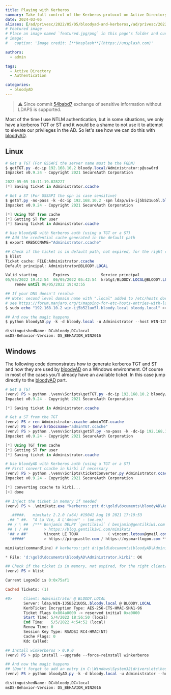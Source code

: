 ```yaml
---
title: Playing with Kerberos
summary: Take full control of the Kerberos protocol on Active Directory using bloodyAD.
date: 2024-03-05
aliases: [/ad/privesc/2022/05/05/bloodyad-and-kerberos,/ad/privesc/2022/05/05/bloodyad-and-kerberos.html]
# Featured image
# Place an image named `featured.jpg/png` in this page's folder and customize its options here.
# image:
#   caption: 'Image credit: [**Unsplash**](https://unsplash.com)'

authors:
  - admin

tags:
  - Active Directory
  - Authentication

categories:
  - bloodyAD
---
```

> ⚠️ Since commit [54babd7](https://github.com/CravateRouge/bloodyAD/commit/54babd733aad477f3099b8e9db50b6436918d858) exchange of sensitive information without LDAPS is supported.

Most of the time I use NTLM authentication, but in some situations, we only have a kerberos TGT or ST and it would be a shame to not use it to attempt to elevate our privileges in the AD. So let's see how we can do this with [bloodyAD](https://github.com/CravateRouge/bloodyAD).

## Linux

```ps1
# Get a TGT (For GSSAPI the server name must be the FQDN)
$ getTGT.py -dc-ip 192.168.10.2 bloody.local/Administrator:p@ssw0rd
Impacket v0.9.24 - Copyright 2021 SecureAuth Corporation

2022-05-05 10:11:19.028227
[*] Saving ticket in Administrator.ccache

# Get a ST (For GSSAPI the spn is case sensitive)
$ getST.py -no-pass -k -dc-ip 192.168.10.2 -spn ldap/win-ij5b521uo5l.bloody.local "BLOODY.LOCAL/Administrator"
Impacket v0.9.24 - Copyright 2021 SecureAuth Corporation

[*] Using TGT from cache
[*] Getting ST for user
[*] Saving ticket in Administrator.ccache

# Use bloodyAD with Kerberos auth (using a TGT or a ST)
## Add the credential cache generated in the default path
$ export KRB5CCNAME="Administrator.ccache"

## Check if the ticket is in default path, not expired, for the right client/server
$ klist
Ticket cache: FILE:Administrator.ccache
Default principal: Administrator@BLOODY.LOCAL

Valid starting       Expires              Service principal
05/05/2022 19:42:54  06/05/2022 05:42:54  krbtgt/BLOODY.LOCAL@BLOODY.LOCAL
	renew until 06/05/2022 19:42:55

## If your DNS doesn't resolve
## Note: second level domain name with ".local" added to /etc/hosts doesn't resolve on some Manjaro versions
# see https://forum.manjaro.org/t/mapping-for-etc-hosts-entries-with-local-as-tld-isnt-working/116021
$ sudo echo "192.168.10.2 win-ij5b521uo5l.bloody.local bloody.local" >> /etc/hosts

## And now the magic happens
$ python bloodyAD.py -k -d bloody.local -u Administrator --host WIN-IJ5B521UO5L.bloody.local get object 'DC=bloody,DC=local' --attr msDS-Behavior-Version

distinguishedName: DC=bloody,DC=local
msDS-Behavior-Version: DS_BEHAVIOR_WIN2016
```

## Windows
The following code demonstrates how to generate kerberos TGT and ST and how they are used by [bloodyAD](https://github.com/CravateRouge/bloodyAD) on a Windows environment. Of course in most of the cases you'll already have an available ticket. In this case jump directly to the [bloodyAD](https://github.com/CravateRouge/bloodyAD) part.

```ps1
# Get a TGT
(venv) PS > python .\venv\Scripts\getTGT.py -dc-ip 192.168.10.2 bloody/Administrator:p@ssw0rd
Impacket v0.9.24 - Copyright 2021 SecureAuth Corporation

[*] Saving ticket in Administrator.ccache

# Get a ST from the TGT
(venv) PS > ren Administrator.ccache adminTGT.ccache
(venv) PS > $env:krb5ccname="adminTGT.ccache"
(venv) PS > python .\venv\Scripts\getST.py -no-pass -k -dc-ip 192.168.10.2 -spn ldap/WIN-IJ5B521UO5L.bloody.local "BLOODY/Administrator" 
Impacket v0.9.24 - Copyright 2021 SecureAuth Corporation

[*] Using TGT from cache
[*] Getting ST for user
[*] Saving ticket in Administrator.ccache

# Use bloodyAD with Kerberos auth (using a TGT or a ST)
## First convert ccache in kirbi if necessary
(venv) PS > python .\venv\Scripts\ticketConverter.py Administrator.ccache Administrator.kirbi
Impacket v0.9.24 - Copyright 2021 SecureAuth Corporation

[*] converting ccache to kirbi...
[+] done

## Inject the ticket in memory if needed
(venv) PS > .\mimikatz.exe "kerberos::ptt d:\gold\documents\bloodyAD\Administrator.kirbi"

  .#####.   mimikatz 2.2.0 (x64) #19041 Aug 10 2021 17:19:53
 .## ^ ##.  "A La Vie, A L'Amour" - (oe.eo)
 ## / \ ##  /*** Benjamin DELPY `gentilkiwi` ( benjamin@gentilkiwi.com )
 ## \ / ##       > https://blog.gentilkiwi.com/mimikatz
 '## v ##'       Vincent LE TOUX             ( vincent.letoux@gmail.com )
  '#####'        > https://pingcastle.com / https://mysmartlogon.com ***/

mimikatz(commandline) # kerberos::ptt d:\gold\documents\bloodyAD\Administrator.kirbi

* File: 'd:\gold\documents\bloodyAD\Administrator.kirbi': OK

## Check if the ticket is in memory, not expired, for the right client/server
(venv) PS > klist

Current LogonId is 0:0x75af1

Cached Tickets: (1)

#0>     Client: Administrator @ BLOODY.LOCAL
        Server: ldap/WIN-IJ5B521UO5L.bloody.local @ BLOODY.LOCAL
        KerbTicket Encryption Type: AES-256-CTS-HMAC-SHA1-96
        Ticket Flags 0x804a0000 -> reserved initial 0xa0000
        Start Time: 5/4/2022 18:56:50 (local)
        End Time:   5/5/2022 4:54:52 (local)
        Renew Time: 0
        Session Key Type: RSADSI RC4-HMAC(NT)
        Cache Flags: 0
        Kdc Called:

## Install winkerberos > 0.9.0
(venv) PS > pip install --upgrade --force-reinstall winkerberos

## And now the magic happens
## (Don't forget to add an entry in C:\Windows\System32\drivers\etc\hosts for WIN-IJ5B521UO5L.bloody.local if needed)
(venv) PS > python bloodyAD.py -k -d bloody.local -u Administrator --host WIN-IJ5B521UO5L.bloody.local get object 'DC=bloody,DC=local' --attr msDS-Behavior-Version

distinguishedName: DC=bloody,DC=local
msDS-Behavior-Version: DS_BEHAVIOR_WIN2016
```